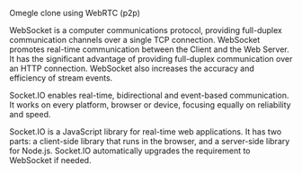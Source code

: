 Omegle clone using WebRTC (p2p)

WebSocket is a computer communications protocol, providing full-duplex communication channels over a single TCP connection.
WebSocket promotes real-time communication between the Client and the Web Server. It has the significant advantage of providing full-duplex communication over an HTTP connection. WebSocket also increases the accuracy and efficiency of stream events.


Socket.IO enables real-time, bidirectional and event-based communication. It works on every platform, browser or device, focusing equally on reliability and speed.

Socket.IO is a JavaScript library for real-time web applications. It has two parts: a client-side library that runs in the browser, and a server-side library for Node.js. Socket.IO automatically upgrades the requirement to WebSocket if needed.